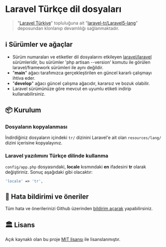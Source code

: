 
# Laravel Türkçe dil dosyaları

> "[Laravel Türkiye](http://laravel.gen.tr/)" topluluğuna ait "[laravel-tr/Laravel5-lang](https://github.com/laravel-tr/Laravel5-lang)" deposundan klonlanıp devamlılığı sağlanmaktadır.

## ℹ️ Sürümler ve ağaçlar

* Sürüm numaraları ve etiketler dil dosyalarını etkileyen [laravel/laravel](https://github.com/laravel/laravel/tags) sürümleridir, bu sürümler 'php artisan --version' komutu ile görülen laravel/framework sürümleri ile aynı değildir.
* "**main**" ağacı tarafımızca gerçekleştirilen en güncel kararlı çalışmayı ihtiva eder.
* "**develop**" ağacı güncel çalışma ağacıdır, kararsız ve bozuk olabilir.
* Laravel sürümünüze göre mevcut en uyumlu etiketi indirip kullanabilirsiniz.

## 📦 Kurulum

### Dosyaların kopyalanması

İndirdiğiniz dosyaların içindeki `tr/` dizinini Laravel'e ait olan `resources/lang/` dizini içerisine kopyalayınız.

### Laravel yazılımını Türkçe dilinde kullanma

`config/app.php` dosyasındaki, **locale** kısmındaki **en** ifadesini **tr** olarak değiştiriniz. Sonuç aşağıdaki gibi olacaktır:

```php
'locale' => 'tr',
```

## 💬 Hata bildirimi ve öneriler

Tüm hata ve önerilerinizi Github üzerinden [bildirim açarak](https://github.com/juy/laravel-turkish-language/issues/new) yapabilirsiniz.

## 🏛️ Lisans

Açık kaynaklı olan bu proje [MIT lisansı][mit-url] ile lisanslanmıştır.

[mit-url]: http://opensource.org/licenses/MIT
